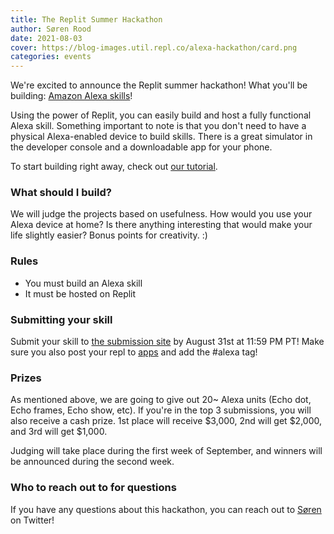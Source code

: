 ```yaml
---
title: The Replit Summer Hackathon
author: Søren Rood
date: 2021-08-03
cover: https://blog-images.util.repl.co/alexa-hackathon/card.png
categories: events
---
```


We're excited to announce the Replit summer hackathon! What you'll be building: [Amazon Alexa skills](https://www.amazon.com/alexa-skills/b?ie=UTF8&node=13727921011)!

Using the power of Replit, you can easily build and host a fully functional Alexa skill. Something important to note is that you don't need to have a physical Alexa-enabled device to build skills. There is a great simulator in the developer console and a downloadable app for your phone.

To start building right away, check out [our tutorial](https://blog.replit.com/replexa).

### What should I build?
We will judge the projects based on usefulness. How would you use your Alexa device at home? Is there anything interesting that would make your life slightly easier? Bonus points for creativity. :)

### Rules
- You must build an Alexa skill
- It must be hosted on Replit

### Submitting your skill
Submit your skill to [the submission site](https://Alexa-submission-site.sorenatreplit.repl.co) by August 31st at 11:59 PM PT! Make sure you also post your repl to [apps](https://replit.com/apps/alexa) and add the #alexa tag!

### Prizes
As mentioned above, we are going to give out 20~ Alexa units (Echo dot, Echo frames, Echo show, etc). If you're in the top 3 submissions, you will also receive a cash prize. 1st place will receive $3,000, 2nd will get $2,000, and 3rd will get $1,000.

Judging will take place during the first week of September, and winners will be announced during the second week.

### Who to reach out to for questions
If you have any questions about this hackathon, you can reach out to [Søren](https://twitter.com/roodsoren) on Twitter!